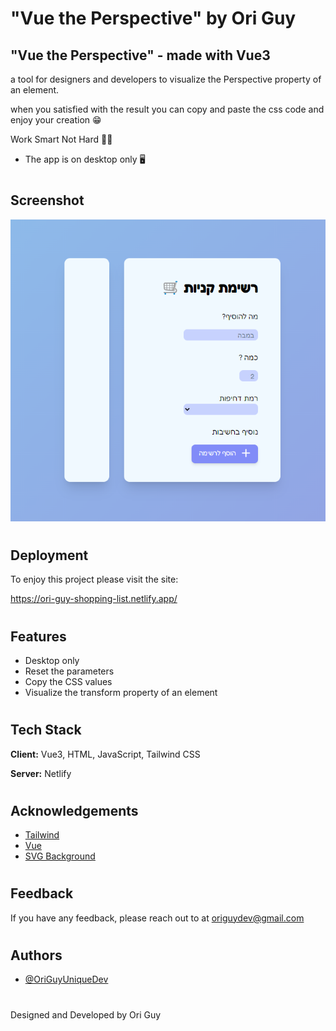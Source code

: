 
# "Vue the Perspective" by Ori Guy

## "Vue the Perspective" - made with Vue3

a tool for designers and developers to visualize the Perspective property of an element.

when you satisfied with the result you can copy and paste the css code and enjoy your creation 😁

Work Smart Not Hard 💪🏼

* The app is on desktop only 🖥️

#

## Screenshot

![App Screenshot](https://github.com/OriGuyUniqueDev/Shopping-List/blob/main/public/Screenshot%202022-09-17%20180911.png?raw=true)

#

## Deployment

To enjoy this project please visit the site:

https://ori-guy-shopping-list.netlify.app/

#

## Features
- Desktop only 
- Reset the parameters 
- Copy the CSS values
- Visualize the transform property of an element

#

## Tech Stack

**Client:** Vue3, HTML, JavaScript, Tailwind CSS

**Server:** Netlify

#


## Acknowledgements

 - [Tailwind](https://tailwindcss.com/docs)
 - [Vue](https://vuejs.org/guide/introduction.html)
 - [SVG Background](https://SVGBackgrounds.com)

#

## Feedback

If you have any feedback, please reach out to at origuydev@gmail.com

#

## Authors

- [@OriGuyUniqueDev](https://github.com/OriGuyUniqueDev)

#

Designed and Developed by Ori Guy


